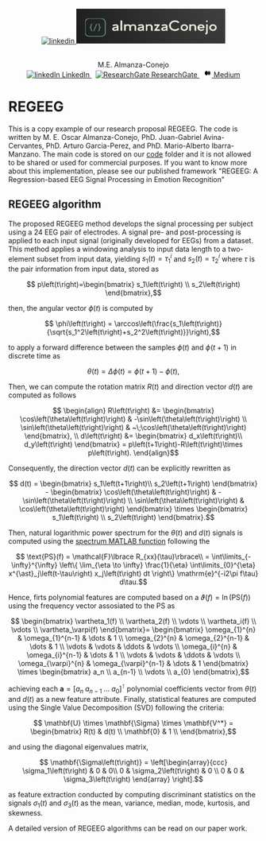<p align="center">
  <a href="https://example.com/">
    <img src="https://www.ugto.mx/images/escudo-guia-imagen.png" width=88 height=70 alt="linkedin"> <img src="https://github.com/Almanza-Conejo/imagesRepo/blob/main/almCon.png" alt="Almanza-Conejo" width=300 height=70>
  </a>
  <p align="center">
    <br>
    M.E. Almanza-Conejo</h2>
    <br>
    <a href="https://www.linkedin.com/in/oalmanzaconejo/" rel="nofollow noreferrer">
    <img src="https://i.stack.imgur.com/gVE0j.png" alt="linkedIn"> LinkedIn
    </a> &nbsp; 
    <a href="https://www.researchgate.net/profile/Oscar-Almanza-Conejo" rel="nofollow noreferrer">
    <img src="https://user-images.githubusercontent.com/54937357/126514422-ba0e7de1-cbc2-4186-94d9-39e8a22c1c78.png" width="14" height="14" alt="ResearchGate"> ResearchGate
    </a> &nbsp;
    <a href="https://medium.com/@almanzaConejo" rel="nofollow noreferrer">
    <img src="https://raw.githubusercontent.com/Medium/medium-logos/master/03_Symbol/01_Black/PNG/RGB/Medium-Symbol-Black-RGB%401x.png" width="17" height="17" alt="Medium"> Medium
  </a>
  </p>
</p>

# REGEEG

This is a copy example of our research proposal REGEEG. The code is written by M. E. Oscar Almanza-Conejo, PhD. Juan-Gabriel Avina-Cervantes, PhD. Arturo Garcia-Perez, and PhD. Mario-Alberto Ibarra-Manzano. The main code is stored on our [code](https://github.com/Almanza-Conejo/REGEEG/tree/main/code) folder and it is not allowed to be shared or used for commercial purposes.
If you want to know more about this implementation, please see our published framework "REGEEG: A Regression-based EEG Signal Processing in Emotion Recognition"

## REGEEG algorithm
The proposed REGEEG method develops the signal processing per subject using a $24$ EEG pair of electrodes. A signal pre- and post-processing is applied to each input signal (originally developed for EEGs) from a dataset. This method applies a windowing analysis to input data length to a two-element subset from input data, yielding $s_1(t) = \tau^i_1$ and $s_2(t) = \tau^i_2$ where $\tau$ is the pair information from input data, stored as

```math
  p\left(t\right)=\begin{bmatrix}
        s_1\left(t\right) \\
        s_2\left(t\right)
    \end{bmatrix},
```

then, the angular vector $\phi(t)$ is computed by

```math
    \phi\left(t\right) = \arccos\left(\frac{s_1\left(t\right)}{\sqrt{s_1^2\left(t\right)+s_2^2\left(t\right)}}\right),
```

to apply a forward difference between the samples  $\phi(t)$ and $\phi(t+1)$ in discrete time as

```math
    \theta\left(t\right) = \Delta \phi(t) = \phi\left(t+1\right)-\phi\left(t\right),
```

Then, we can compute the rotation matrix $R\left(t\right)$ and direction vector $d\left(t\right)$ are computed as follows

```math
  \begin{align}
    R\left(t\right) &= \begin{bmatrix}
        \cos\left(\theta\left(t\right)\right) & -\sin\left(\theta\left(t\right)\right) \\
        \sin\left(\theta\left(t\right)\right) & ~\;\cos\left(\theta\left(t\right)\right)
    \end{bmatrix}, \\
    d\left(t\right) &= \begin{bmatrix}
        d_x\left(t\right)\\
        d_y\left(t\right)
    \end{bmatrix} = p\left(t+1\right)-R\left(t\right)\times p\left(t\right).
\end{align}
```

Consequently, the direction vector $d(t)$ can be explicitly rewritten as

```math
  d(t) =
      \begin{bmatrix}
          s_1\left(t+1\right)\\
          s_2\left(t+1\right)
      \end{bmatrix}
      -
      \begin{bmatrix}
          \cos\left(\theta\left(t\right)\right) & -\sin\left(\theta\left(t\right)\right) \\
          \sin\left(\theta\left(t\right)\right) & \cos\left(\theta\left(t\right)\right)
      \end{bmatrix} \times \begin{bmatrix}
          s_1\left(t\right) \\
          s_2\left(t\right)
      \end{bmatrix}.
  ```

  Then, natural logarithmic power spectrum for the $\theta\left(t\right)$ and $d(t)$ signals is computed using the [spectrum MATLAB function](https://www.mathworks.com/help/signal/ref/pspectrum.html) following the 

```math
    \text{PS}(f) =  \mathcal{F}\lbrace R_{xx}(\tau)\rbrace\\
    =  \int\limits_{-\infty}^{\infty} \left\{ \lim_{\eta \to \infty} \frac{1}{\eta} \int\limits_{0}^{\eta} x^{\ast}_j\left(t-\tau\right) x_j\left(t\right) dt \right\} \mathrm{e}^{-i2\pi f\tau} d\tau.
```

Hence, firts polynomial features are computed based on a $\vartheta\left(f\right) = \ln(\text{PS}(f))$ using the frequency vector assosiated to the PS as

```math
 \begin{bmatrix}
        \vartheta_1(f) \\ \vartheta_2(f) \\ \vdots \\ \vartheta_i(f) \\ \vdots \\ \vartheta_\varpi(f)
    \end{bmatrix}=
    \begin{bmatrix}
        \omega_{1}^{n} & \omega_{1}^{n-1} & \dots & 1 \\
        \omega_{2}^{n} & \omega_{2}^{n-1} & \dots & 1 \\
        \vdots & \vdots & \ddots & \vdots \\
        \omega_{i}^{n} & \omega_{i}^{n-1} & \dots & 1 \\
        \vdots & \vdots & \ddots & \vdots \\
        \omega_{\varpi}^{n} & \omega_{\varpi}^{n-1} & \dots & 1
    \end{bmatrix} \times \begin{bmatrix}
        a_n \\ a_{n-1} \\ \vdots \\ a_{0}
    \end{bmatrix},
```

achieving each $\mathbf{a}=[a_n \; a_{n-1} \; \ldots \; a_{0}]^\intercal$ polynomial coefficients vector from $\theta(t)$ and $d(t)$ as a new feature attribute.
Finally, statistical features are computed using the Single Value Decomposition (SVD) following the criteria:

```math
  \mathbf{U} \times 
    \mathbf{\Sigma} \times 
    \mathbf{V^*} 
    = \begin{bmatrix}
        R(t) & d(t) \\
        \mathbf{0} & 1 \\ 
    \end{bmatrix},
```

and using the diagonal eigenvalues matrix,

```math
  \mathbf{\Sigma\left(t\right)} =
    \left[\begin{array}{ccc}
        \sigma_1\left(t\right) & 0 & 0\\
        0 & \sigma_2\left(t\right) & 0 \\
        0 & 0 & \sigma_3\left(t\right)
    \end{array} \right].
```

as feature extraction conducted by computing discriminant statistics on the signals $\sigma_1\left(t\right)$ and $\sigma_3\left(t\right)$ as the mean, variance, median, mode, kurtosis, and skewness. 

A detailed version of REGEEG algorithms can be read on our paper work.
